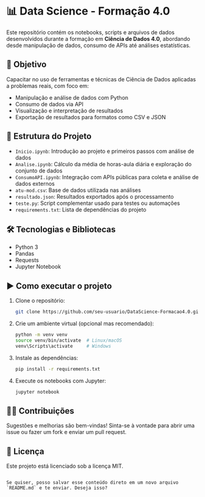 


# 📊 Data Science - Formação 4.0

Este repositório contém os notebooks, scripts e arquivos de dados desenvolvidos durante a formação em **Ciência de Dados 4.0**, abordando desde manipulação de dados, consumo de APIs até análises estatísticas.

## 🧠 Objetivo

Capacitar no uso de ferramentas e técnicas de Ciência de Dados aplicadas a problemas reais, com foco em:

- Manipulação e análise de dados com Python
- Consumo de dados via API
- Visualização e interpretação de resultados
- Exportação de resultados para formatos como CSV e JSON

## 📂 Estrutura do Projeto

- `Inicio.ipynb`: Introdução ao projeto e primeiros passos com análise de dados
- `Analise.ipynb`: Cálculo da média de horas-aula diária e exploração do conjunto de dados
- `ConsumoAPI.ipynb`: Integração com APIs públicas para coleta e análise de dados externos
- `atu-mod.csv`: Base de dados utilizada nas análises
- `resultado.json`: Resultados exportados após o processamento
- `teste.py`: Script complementar usado para testes ou automações
- `requirements.txt`: Lista de dependências do projeto

## 🛠️ Tecnologias e Bibliotecas

- Python 3
- Pandas
- Requests
- Jupyter Notebook

## ▶️ Como executar o projeto

1. Clone o repositório:
   ```bash
   git clone https://github.com/seu-usuario/DataScience-Formacao4.0.git

2. Crie um ambiente virtual (opcional mas recomendado):

   ```bash
   python -m venv venv
   source venv/bin/activate  # Linux/macOS
   venv\Scripts\activate     # Windows
   ```

3. Instale as dependências:

   ```bash
   pip install -r requirements.txt
   ```

4. Execute os notebooks com Jupyter:

   ```bash
   jupyter notebook
   ```

## 👩‍💻 Contribuições

Sugestões e melhorias são bem-vindas! Sinta-se à vontade para abrir uma issue ou fazer um fork e enviar um pull request.

## 📄 Licença

Este projeto está licenciado sob a licença MIT.

```

Se quiser, posso salvar esse conteúdo direto em um novo arquivo `README.md` e te enviar. Deseja isso?
```

